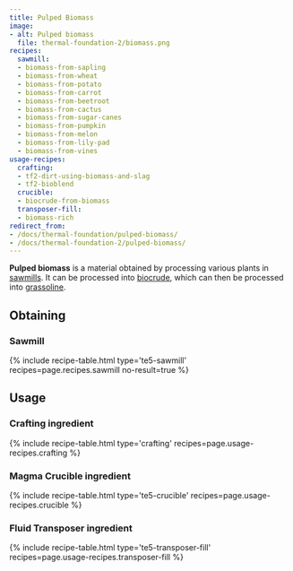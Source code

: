 ```yaml
---
title: Pulped Biomass
image:
- alt: Pulped biomass
  file: thermal-foundation-2/biomass.png
recipes:
  sawmill:
  - biomass-from-sapling
  - biomass-from-wheat
  - biomass-from-potato
  - biomass-from-carrot
  - biomass-from-beetroot
  - biomass-from-cactus
  - biomass-from-sugar-canes
  - biomass-from-pumpkin
  - biomass-from-melon
  - biomass-from-lily-pad
  - biomass-from-vines
usage-recipes:
  crafting:
  - tf2-dirt-using-biomass-and-slag
  - tf2-bioblend
  crucible:
  - biocrude-from-biomass
  transposer-fill:
  - biomass-rich
redirect_from:
- /docs/thermal-foundation/pulped-biomass/
- /docs/thermal-foundation-2/pulped-biomass/
---
```


**Pulped biomass** is a material obtained by processing various plants in
[sawmills](/docs/1.12/thermal-expansion-5/sawmill/). It can be processed into
[biocrude](/docs/1.12/thermal-foundation-2/biocrude/), which can then be processed into
[grassoline](/docs/1.12/thermal-foundation-2/grassoline/).


Obtaining
---------

### Sawmill
{% include recipe-table.html type='te5-sawmill' recipes=page.recipes.sawmill no-result=true %}


Usage
-----

### Crafting ingredient
{% include recipe-table.html type='crafting' recipes=page.usage-recipes.crafting %}

### Magma Crucible ingredient
{% include recipe-table.html type='te5-crucible' recipes=page.usage-recipes.crucible %}

### Fluid Transposer ingredient
{% include recipe-table.html type='te5-transposer-fill' recipes=page.usage-recipes.transposer-fill %}
